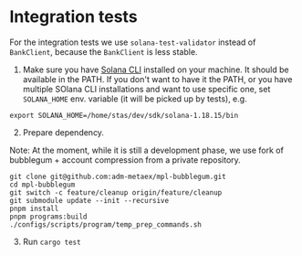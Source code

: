 # Integration tests

For the integration tests we use `solana-test-validator` instead of `BankClient`,
because the `BankClient` is less stable.

1) Make sure you have [Solana CLI](https://docs.solanalabs.com/cli/install) installed on your machine.
It should be available in the PATH.
If you don't want to have it the PATH, or you have multiple SOlana CLI installations and want to use specific one,
set `SOLANA_HOME` env. variable (it will be picked up by tests), e.g.

```shell
export SOLANA_HOME=/home/stas/dev/sdk/solana-1.18.15/bin
```

2) Prepare dependency.

Note: At the moment, while it is still a development phase, we use fork of bubblegum + account compression from a private repository.

```shell
git clone git@github.com:adm-metaex/mpl-bubblegum.git
cd mpl-bubblegum
git switch -c feature/cleanup origin/feature/cleanup
git submodule update --init --recursive
pnpm install
pnpm programs:build
./configs/scripts/program/temp_prep_commands.sh
```

3) Run `cargo test`
